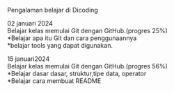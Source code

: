 Pengalaman belajar di Dicoding

02 januari 2024<br>
Belajar kelas memulai Git dengan GitHub.(progres 25%)<br>
*Belajar apa itu Git dan cara penggunaannya<br>
*belajar tools yang dapat digunakan.

15 januari2024<br>
Belajar kelas memulai Git dengan GitHub.(progres 56%)<br>
*Belajar dasar dasar, struktur,tipe data, operator<br>
*Belajar cara membuat README

